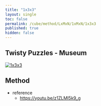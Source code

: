```yaml
---
title: "1x3x3"
layout: single
toc: false
permalink: /cube/method/LxMxN/1xMxN/1x3x3
published: true
hidden: false
---
```


<head>
  <base target="_blank">
</head>



## Twisty Puzzles - Museum

<a href="https://twistypuzzles.com/app/museum/museum_showitem.php?pkey=1677">
  <img alt="1x3x3" src="https://twistypuzzles.com/museum/large/01677-01.jpg">
</a>



## Method

- reference
  - <https://youtu.be/z1ZLMI5k9_g>
